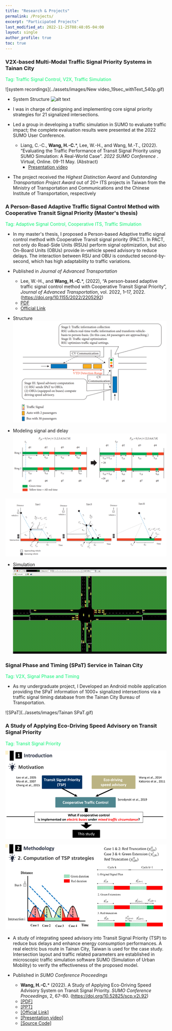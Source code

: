 ```yaml
---
title: "Research & Projects"
permalink: /Projects/
excerpt: "Participated Projects"
last_modified_at: 2022-11-25T08:48:05-04:00
layout: single
author_profile: true
toc: true
---
```


### V2X-based Multi-Modal Traffic Signal Priority Systems in Tainan City 
<font color="#07F372">Tag: Traffic Signal Control, V2X, Traffic Simulation</font>

![system recordings](../assets/images/New video_19sec_withText_540p.gif)

* System Structure
![alt text](../assets/images/TainanTSP_SystemStructure_2.png)

* I was in charge of designing and implementing core signal priority strategies for 21 signalized intersections.
* Led a group in developing a traffic simulation in SUMO to evaluate traffic impact; the complete evaluation results were presented at the 2022 SUMO User Conference.
    * Liang, C.-C., **Wang, H.-C.***, Lee, W.-H., and Wang, M.-T., (2022). “Evaluating the Traffic Performance of Transit Signal Priority using SUMO Simulation: A Real-World Case”. _2022 SUMO Conference_ . Virtual, Online. 09-11 May. (Abstract)
        * [Presentation video](https://www.youtube.com/watch?v=orrKpgA8jCw)

* The project received the *Highest Distinction Award* and *Outstanding Transportation Project Award* out of 20+ ITS projects in Taiwan from the Ministry of Transportation and Communications and the Chinese Institute of Transportation, respectively

### A Person-Based Adaptive Traffic Signal Control Method with Cooperative Transit Signal Priority (Master's thesis)
<font color="#07F372">Tag: Adaptive Signal Control, Cooperative ITS, Traffic Simulation</font>

* In my master's thesis, I proposed a Person-based Adaptive traffic signal control method with Cooperative Transit signal priority (PACT). In PACT, not only do Road-Side Units (RSUs) perform signal optimization, but also On-Board Units (OBUs) provide in-vehicle speed advisory to reduce delays. The interaction between RSU and OBU is conducted second-by-second, which has high adaptability to traffic variations.

* Published in _Journal of Advanced Transportation_
    * Lee, W.-H., and **Wang, H.-C.***, (2022), “A person-based adaptive traffic signal control method with Cooperative Transit Signal Priority”, _Journal of Advanced Transportation_, vol. 2022, 1–17, 2022. (https://doi.org/10.1155/2022/2205292)
    * [PDF](https://downloads.hindawi.com/journals/jat/2022/2205292.pdf)
    * [Official Link](https://www.hindawi.com/journals/jat/2022/2205292/)

* Structure
![simulation](../assets/images/process_Of_PACT.png)

* Modeling signal and delay 
![simulation](../assets/images/22PACT_00.png)

![simulation](../assets/images/22PACT_01.png)

* Simulation
![simulation](../assets/images/SUMO_master_thesis.gif)

### Signal Phase and Timing (SPaT) Service in Tainan City 
<font color="#07F372">Tag: V2X, Signal Phase and Timing</font>

* As my undergraduate project, I Developed an Android mobile application providing the SPaT information of 1000+ signalized intersections via a traffic signal timing database from the Tainan City Bureau of Transportation. 

![SPaT](../assets/images/Tainan SPaT.gif)

### A Study of Applying Eco-Driving Speed Advisory on Transit Signal Priority
<font color="#07F372">Tag: Transit Signal Priority</font>

![21SAES_01](../assets/images/21SAES_01.png)

![21SAES](../assets/images/21SAES.png)

* A study of integrating speed advisory into Transit Signal Priority (TSP) to reduce bus delays and enhance energy consumption performances. A real electric bus route in Tainan City, Taiwan is used for the case study. Intersection layout and traffic related parameters are established in microscopic traffic simulation software SUMO (Simulation of Urban Mobility) to verify the effectiveness of the proposed model.

* Published in _SUMO Conference Proceedings_
    * **Wang, H.-C.*** (2022). A Study of Applying Eco-Driving Speed Advisory System on Transit Signal Priority. _SUMO Conference Proceedings_, 2, 67–80. (https://doi.org/10.52825/scp.v2i.92)
    * [[PDF]](https://www.tib-op.org/ojs/index.php/scp/article/view/92/274]) 
    * [[PPT]](https://drive.google.com/file/d/1KXYqJMPf9h2Lo3W0goVXAnMryyF-fz1P/view?usp=sharing)
    * [[Official Link]](https://www.tib-op.org/ojs/index.php/scp/article/view/92)
    * [[Presentation video]](https://www.youtube.com/watch?v=JInBlui6-N0)
    * [[Source Code]](https://github.com/HsuanChih-Wang/SUMO_SpeedAdviosry_on_TSP)



